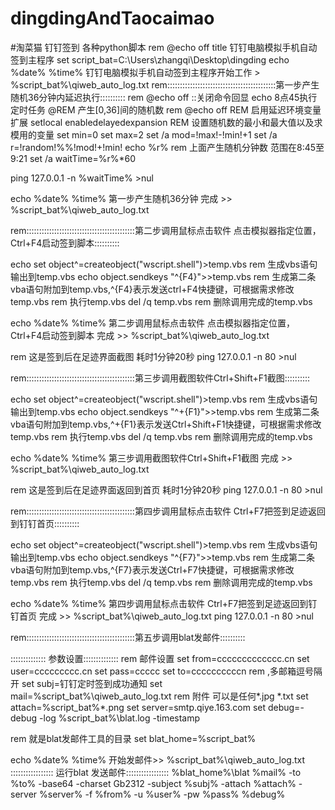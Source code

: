 # dingdingAndTaocaimao
#淘菜猫 钉钉签到 各种python脚本
rem @echo off
title 钉钉电脑模拟手机自动签到主程序
set script_bat=C:\Users\zhangqi\Desktop\dingding
echo %date% %time%  钉钉电脑模拟手机自动签到主程序开始工作 > %script_bat%\qiweb_auto_log.txt
rem:::::::::::::::::::::::::::::::::::::::::::第一步产生随机36分钟内延迟执行::::::::::
rem @echo off   ::关闭命令回显
echo 8点45执行 定时任务
@REM 产生[0,36]间的随机数 
rem @echo off 
REM 启用延迟环境变量扩展 
setlocal enabledelayedexpansion 
REM 设置随机数的最小和最大值以及求模用的变量 
set min=0 
set max=2
set /a mod=!max!-!min!+1 
set /a r=!random!%%!mod!+!min! 
echo %r%
rem 上面产生随机分钟数 范围在8:45至9:21
set /a waitTime=%r%*60

ping 127.0.0.1 -n %waitTime% >nul

echo %date% %time%  第一步产生随机36分钟 完成 >> %script_bat%\qiweb_auto_log.txt


rem:::::::::::::::::::::::::::::::::::::::::::第二步调用鼠标点击软件 点击模拟器指定位置，Ctrl+F4启动签到脚本::::::::::

echo set object^=createobject("wscript.shell")>temp.vbs
rem  生成vbs语句输出到temp.vbs
echo object.sendkeys "^{F4}">>temp.vbs
rem 生成第二条vba语句附加到temp.vbs,^{F4}表示发送ctrl+F4快捷键，可根据需求修改
temp.vbs
rem 执行temp.vbs
del /q temp.vbs
rem 删除调用完成的temp.vbs



echo %date% %time%  第二步调用鼠标点击软件 点击模拟器指定位置，Ctrl+F4启动签到脚本 完成 >> %script_bat%\qiweb_auto_log.txt

rem 这是签到后在足迹界面截图 耗时1分钟20秒
ping 127.0.0.1 -n 80 >nul

rem:::::::::::::::::::::::::::::::::::::::::::第三步调用截图软件Ctrl+Shift+F1截图::::::::::

echo set object^=createobject("wscript.shell")>temp.vbs
rem  生成vbs语句输出到temp.vbs
echo object.sendkeys "^+{F1}">>temp.vbs
rem 生成第二条vba语句附加到temp.vbs,^+{F1}表示发送Ctrl+Shift+F1快捷键，可根据需求修改
temp.vbs
rem 执行temp.vbs
del /q temp.vbs
rem 删除调用完成的temp.vbs


echo %date% %time%  第三步调用截图软件Ctrl+Shift+F1截图 完成 >> %script_bat%\qiweb_auto_log.txt


rem 这是签到后在足迹界面返回到首页 耗时1分钟20秒
ping 127.0.0.1 -n 80 >nul

rem:::::::::::::::::::::::::::::::::::::::::::第四步调用鼠标点击软件 Ctrl+F7把签到足迹返回到钉钉首页::::::::::

echo set object^=createobject("wscript.shell")>temp.vbs
rem  生成vbs语句输出到temp.vbs
echo object.sendkeys "^{F7}">>temp.vbs
rem 生成第二条vba语句附加到temp.vbs,^{F7}表示发送Ctrl+F7快捷键，可根据需求修改
temp.vbs
rem 执行temp.vbs
del /q temp.vbs
rem 删除调用完成的temp.vbs


echo %date% %time%  第四步调用鼠标点击软件 Ctrl+F7把签到足迹返回到钉钉首页 完成 >> %script_bat%\qiweb_auto_log.txt
ping 127.0.0.1 -n 80 >nul

rem:::::::::::::::::::::::::::::::::::::::::::第五步调用blat发邮件::::::::::



:::::::::::::: 参数设置::::::::::::::
rem 邮件设置
set from=ccccccccccccc.cn
set user=ccccccccc.cn
set pass=ccccc
set to=ccccccccccn
rem ,多邮箱逗号隔开
set subj=钉钉定时签到成功通知
set mail=%script_bat%\qiweb_auto_log.txt
rem 附件 可以是任何*.jpg *.txt
set attach=%script_bat%\*.png
set server=smtp.qiye.163.com
set debug=-debug -log %script_bat%\blat.log -timestamp

rem 就是blat发邮件工具的目录
set blat_home=%script_bat%

echo %date% %time% 开始发邮件>> %script_bat%\qiweb_auto_log.txt
::::::::::::::::: 运行blat 发送邮件:::::::::::::::::
%blat_home%\blat %mail% -to %to% -base64 -charset Gb2312 -subject %subj% -attach %attach% -server %server% -f %from% -u %user% -pw %pass% %debug%

